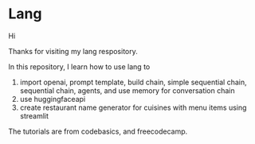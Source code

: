 # Lang

Hi

Thanks for visiting my lang respository.

In this repository, I learn how to use lang to

1. import openai, prompt template, build chain, simple sequential chain, sequential chain, agents, and use memory for conversation chain
2. use huggingfaceapi
3. create restaurant name generator for cuisines with menu items using streamlit

The tutorials are from codebasics, and freecodecamp. 
